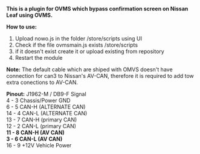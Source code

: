 **This is a plugin for OVMS which bypass confirmation screen on Nissan Leaf using OVMS.**

**How to use:**
1. Upload nowo.js in the folder /store/scripts using UI 
2. Check if the file ovmsmain.js exists /store/scripts
3. if it doesn't exist create it or upload existing from repository
4. Restart the module

**Note:** The default cable which are shiped with OMVS doesn't have connection for can3 to Nissan's AV-CAN, therefore it is required to add tow extra conections to AV-CAN.

**Pinout:** J1962-M / DB9-F Signal\
4 - 3 Chassis/Power GND\
6 - 5 CAN-H (ALTERNATE CAN)\
14 - 4 CAN-L (ALTERNATE CAN)\
13 - 7 CAN-H (primary CAN)\
12 - 2 CAN-L (primary CAN)\
**11 - 8 CAN-H (AV CAN)**\
**3 - 6 CAN-L (AV CAN)**\
16 - 9 +12V Vehicle Power
